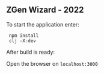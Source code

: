 ## ZGen Wizard - 2022

To start the application enter:

     npm install
     clj -X:dev

After build is ready:

Open the browser on `localhost:3000`
